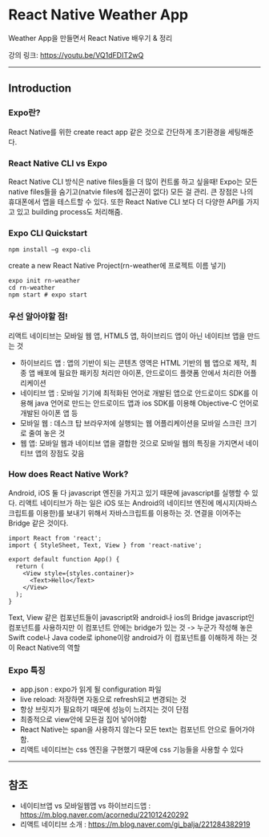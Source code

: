 # React Native Weather App
Weather App을 만들면서 React Native 배우기 & 정리

강의 링크: https://youtu.be/VQ1dFDIT2wQ
***
## Introduction
### Expo란?
React Native를 위한 create react app 같은 것으로 간단하게 초기환경을 세팅해준다.

### React Native CLI vs Expo
React Native CLI 방식은 native files들을 더 많이 컨트롤 하고 싶을때!  Expo는 모든 native files들을 숨기고(natvie files에 접근권이 없다) 모든 걸 관리.  큰 장점은 나의 휴대폰에서 앱을 테스트할 수 있다. 또한 React Native CLI 보다 더 다양한 API를 가지고 있고 building process도 처리해줌.

### Expo CLI Quickstart
```
npm install –g expo-cli
```

create a new React Native Project(rn-weather에 프로젝트 이름 넣기)
```
expo init rn-weather
cd rn-weather
npm start # expo start
```
### 우선 알아야할 점!
리액트 네이티브는 모바일 웹 앱, HTML5 앱, 하이브리드 앱이 아닌 네이티브 앱을 만드는 것

* 하이브리드 앱 : 앱의 기반이 되는 콘텐츠 영역은 HTML 기반의 웹 앱으로 제작, 최종 앱 배포에 필요한 패키징 처리만 아이폰, 안드로이드 플랫폼 안에서 처리한 어플리케이션
* 네이티브 앱 : 모바일 기기에 최적화된 언어로 개발된 앱으로 안드로이드 SDK를 이용해 java 언어로 만드는 안드로이드 앱과 ios SDK를 이용해 Objective-C 언어로 개발된 아이폰 앱 등
* 모바일 웹 : 데스크 탑 브라우저에 실행되는 웹 어플리케이션을 모바일 스크린 크기로 줄여 놓은 것
* 웹 앱: 모바일 웹과 네이티브 앱을 결합한 것으로 모바일 웹의 특징을 가지면서 네이티브 앱의 장점도 갖음

### How does React Native Work?
Android, iOS 둘 다 javascript 엔진을 가지고 있기 때문에 javascript를 실행할 수 있다.  리액트 네이티브가 하는 일은 iOS 또는 Android의 네이티브 엔진에 메시지(자바스크립트를 이용한)를 보내기 위해서 자바스크립트를 이용하는 것.  연결을 이어주는 Bridge 같은 것이다.

```
import React from 'react';
import { StyleSheet, Text, View } from 'react-native';

export default function App() {
  return (
    <View style={styles.container}>
      <Text>Hello</Text>
    </View>
  );
}
```
Text, View 같은 컴포넌트들이 javascript와 android나 ios의 Bridge  javascript인 컴포넌트를 사용하지만 이 컴포넌트 안에는 bridge가 있는 것  -> 누군가 작성해 놓은 Swift code나 Java code로 iphone이랑 android가 이 컴포넌트를 이해하게 하는 것이 React Native의 역할

### Expo 특징
- app.json : expo가 읽게 될 configuration 파일
- live reload: 저장하면 자동으로 refresh되고 변경되는 것
- 항상 브릿지가 필요하기 때문에 성능이 느려지는 것이 단점
- 최종적으로 view안에 모든걸 집어 넣어야함
- React Native는 span을 사용하지 않는다 모든 text는 <Text></Text> 컴포넌트 안으로 들어가야 함.
- 리액트 네이티브는 css 엔진을 구현했기 때문에 css 기능들을 사용할 수 있다
***
## 참조
- 네이티브앱 vs 모바일웹앱 vs 하이브리드앱 : https://m.blog.naver.com/acornedu/221012420292
- 리액트 네이티브 소개 : https://m.blog.naver.com/gi_balja/221284382919


